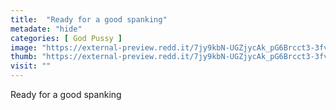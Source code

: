 ```yaml
---
title:  "Ready for a good spanking"
metadate: "hide"
categories: [ God Pussy ]
image: "https://external-preview.redd.it/7jy9kbN-UGZjycAk_pG6Brcct3-3fv1fE7-DkpQePwY.jpg?auto=webp&s=a4708effddeffc4150aee8f71cf56e9f21aea59e"
thumb: "https://external-preview.redd.it/7jy9kbN-UGZjycAk_pG6Brcct3-3fv1fE7-DkpQePwY.jpg?width=1080&crop=smart&auto=webp&s=4c511103fe388c77d3eddc684452f75e16feefdb"
visit: ""
---
```

Ready for a good spanking
